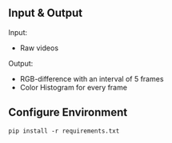 ## Input & Output

Input: 
- Raw videos

Output: 
- RGB-difference with an interval of 5 frames
- Color Histogram for every frame


## Configure Environment

```
pip install -r requirements.txt
```

